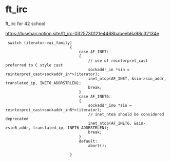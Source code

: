# ft_irc
ft_irc for 42 school


https://lusehair.notion.site/ft_irc-0325730121e4468babeeb6a98c32134e 


     switch (iterator->ai_family)
                                {
                                    case AF_INET:
                                    {
                                        // use of reinterpret_cast preferred to C style cast
                                        sockaddr_in *sin = reinterpret_cast<sockaddr_in*>(iterator);
                                        inet_ntop(AF_INET, &sin->sin_addr, translated_ip, INET6_ADDRSTRLEN);
                                        break;
                                    }
                                    case AF_INET6:
                                    {
                                        sockaddr_in6 *sin = reinterpret_cast<sockaddr_in6*>(iterator);
                                        // inet_ntoa should be considered deprecated
                                        inet_ntop(AF_INET6, &sin->sin6_addr, translated_ip, INET6_ADDRSTRLEN);
                                        break;
                                    }
                                    default:
                                        abort();
                                
                                }